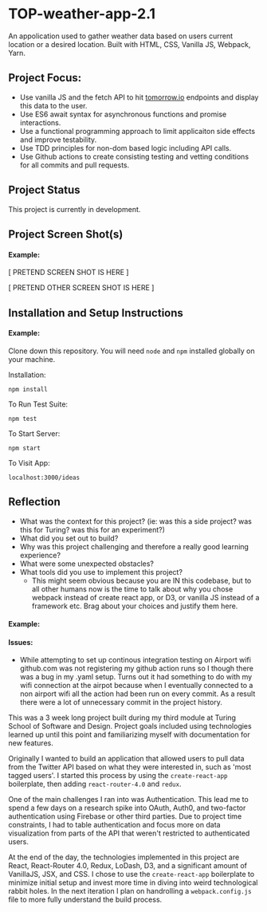 # TOP-weather-app-2.1

An appolication used to gather weather data based on users current location or a desired location. Built with HTML, CSS, Vanilla JS, Webpack, Yarn.

## Project Focus:

- Use vanilla JS and the fetch API to hit [tomorrow.io](https://www.tomorrow.io/) endpoints and display this data to the user.
- Use ES6 await syntax for asynchronous functions and promise interactions.
- Use a functional programming approach to limit applicaiton side effects and improve testability.
- Use TDD principles for non-dom based logic including API calls.
- Use Github actions to create consisting testing and vetting conditions for all commits and pull requests.

## Project Status

This project is currently in development.

## Project Screen Shot(s)

#### Example:

[ PRETEND SCREEN SHOT IS HERE ]

[ PRETEND OTHER SCREEN SHOT IS HERE ]

## Installation and Setup Instructions

#### Example:

Clone down this repository. You will need `node` and `npm` installed globally on your machine.

Installation:

`npm install`

To Run Test Suite:

`npm test`

To Start Server:

`npm start`

To Visit App:

`localhost:3000/ideas`

## Reflection

- What was the context for this project? (ie: was this a side project? was this for Turing? was this for an experiment?)
- What did you set out to build?
- Why was this project challenging and therefore a really good learning experience?
- What were some unexpected obstacles?
- What tools did you use to implement this project?
  - This might seem obvious because you are IN this codebase, but to all other humans now is the time to talk about why you chose webpack instead of create react app, or D3, or vanilla JS instead of a framework etc. Brag about your choices and justify them here.

#### Example:

#### Issues:

- While attempting to set up continous integration testing on Airport wifi github.com was not registering my github action runs so I though there was a bug in my .yaml setup. Turns out it had something to do with my wifi connection at the airpot because when I eventually connected to a non airport wifi all the action had been run on every commit. As a result there were a lot of unnecessary commit in the project history.

This was a 3 week long project built during my third module at Turing School of Software and Design. Project goals included using technologies learned up until this point and familiarizing myself with documentation for new features.

Originally I wanted to build an application that allowed users to pull data from the Twitter API based on what they were interested in, such as 'most tagged users'. I started this process by using the `create-react-app` boilerplate, then adding `react-router-4.0` and `redux`.

One of the main challenges I ran into was Authentication. This lead me to spend a few days on a research spike into OAuth, Auth0, and two-factor authentication using Firebase or other third parties. Due to project time constraints, I had to table authentication and focus more on data visualization from parts of the API that weren't restricted to authenticated users.

At the end of the day, the technologies implemented in this project are React, React-Router 4.0, Redux, LoDash, D3, and a significant amount of VanillaJS, JSX, and CSS. I chose to use the `create-react-app` boilerplate to minimize initial setup and invest more time in diving into weird technological rabbit holes. In the next iteration I plan on handrolling a `webpack.config.js` file to more fully understand the build process.
